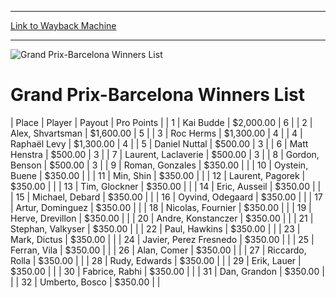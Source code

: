 
---
[Link to Wayback Machine](https://web.archive.org/web/20160303193921/http://magic.wizards.com/en/events/coverage/gpbar97)

[_metadata_:description]:- "/*-->*/ /*-->*/ Place Player Payout Pro Points 1"
[_metadata_:generator]:- "Drupal 7 (http://drupal.org)"
[_metadata_:node]:- "817491"
[_metadata_:source]:- "div-block-system-main"
[_metadata_:title]:- "Grand Prix-Barcelona Winners List"
[_metadata_:wayback_capture_timestamp]:- "2016-03-03 19:39:21"
[_metadata_:wayback_raw_url]:- "https://web.archive.org/web/20160303193921id_/http://magic.wizards.com/en/events/coverage/gpbar97"
[_metadata_:wayback_url]:- "http://magic.wizards.com/en/events/coverage/gpbar97"
---







![Grand Prix-Barcelona Winners List](https://media.magic.wizards.com/images/banner/large_1_4.jpg)





Grand Prix-Barcelona Winners List
=================================














| Place | Player | Payout | Pro Points |
| 1 | Kai Budde | $2,000.00 | 6 |
| 2 | Alex, Shvartsman | $1,600.00 | 5 |
| 3 | Roc Herms | $1,300.00 | 4 |
| 4 | Raphaël Levy | $1,300.00 | 4 |
| 5 | Daniel Nuttal | $500.00 | 3 |
| 6 | Matt Henstra | $500.00 | 3 |
| 7 | Laurent, Laclaverie | $500.00 | 3 |
| 8 | Gordon, Benson | $500.00 | 3 |
| 9 | Roman, Gonzales | $350.00 |  |
| 10 | Oystein, Buene | $350.00 |  |
| 11 | Min, Shin | $350.00 |  |
| 12 | Laurent, Pagorek | $350.00 |  |
| 13 | Tim, Glockner | $350.00 |  |
| 14 | Eric, Ausseil | $350.00 |  |
| 15 | Michael, Debard | $350.00 |  |
| 16 | Oyvind, Odegaard | $350.00 |  |
| 17 | Artur, Dominguez | $350.00 |  |
| 18 | Nicolas, Fournier | $350.00 |  |
| 19 | Herve, Drevillon | $350.00 |  |
| 20 | Andre, Konstanczer | $350.00 |  |
| 21 | Stephan, Valkyser | $350.00 |  |
| 22 | Paul, Hawkins | $350.00 |  |
| 23 | Mark, Dictus | $350.00 |  |
| 24 | Javier, Perez Fresnedo | $350.00 |  |
| 25 | Ferran, Vila | $350.00 |  |
| 26 | Alan, Comer | $350.00 |  |
| 27 | Riccardo, Rolla | $350.00 |  |
| 28 | Rudy, Edwards | $350.00 |  |
| 29 | Erik, Lauer | $350.00 |  |
| 30 | Fabrice, Rabhi | $350.00 |  |
| 31 | Dan, Grandon | $350.00 |  |
| 32 | Umberto, Bosco | $350.00 |  |


 

